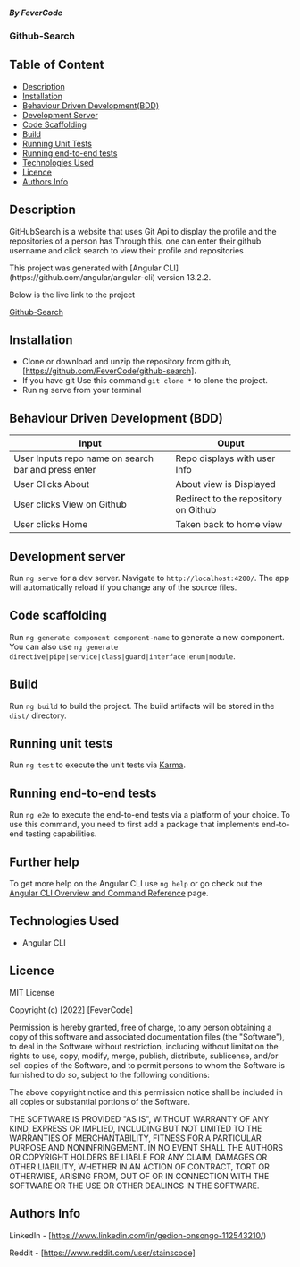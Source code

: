 ##### By FeverCode 
### Github-Search

## Table of Content

+ [Description](#description)
+ [Installation](#installation)
+ [Behaviour Driven Development(BDD)](#behaviour-driven-development-bdd)
+ [Development Server](#development-server)
+ [Code Scaffolding](#code-scaffolding)
+ [Build](#build)
+ [Running Unit Tests](#running-unit-tests)
+ [Running end-to-end tests](#running-end-to-end-tests)
+ [Technologies Used](technologies-used)
+ [Licence](#licence)
+ [Authors Info](#authors-info)


## Description
<p>GitHubSearch is a website that uses Git Api to display the profile and the repositories of a person has
Through this, one can enter their github username and click search to view their profile and repositories</p>
This project was generated with [Angular CLI](https://github.com/angular/angular-cli) version 13.2.2.

<P>Below is the live link to the project</P>

[Github-Search](https://fevercode.github.io/github-search/)

## Installation
- Clone  or download and unzip the repository from github, [https://github.com/FeverCode/github-search].
- If you have git Use this command `git clone *` to clone the project.
- Run ng serve from your terminal



## Behaviour Driven Development (BDD)

| Input                        | Ouput                                                                                            |
|--------------------------    |----------------------------------------------------------------------------------------------    |
| User Inputs repo name on search bar and press enter     | Repo displays with user Info                  |
| User Clicks About          | About view is Displayed            |
| User clicks View on Github        |  Redirect to the repository on Github      |
| User clicks Home     | Taken back to home view     |

## Development server

Run `ng serve` for a dev server. Navigate to `http://localhost:4200/`. The app will automatically reload if you change any of the source files.

## Code scaffolding

Run `ng generate component component-name` to generate a new component. You can also use `ng generate directive|pipe|service|class|guard|interface|enum|module`.

## Build

Run `ng build` to build the project. The build artifacts will be stored in the `dist/` directory.

## Running unit tests

Run `ng test` to execute the unit tests via [Karma](https://karma-runner.github.io).

## Running end-to-end tests

Run `ng e2e` to execute the end-to-end tests via a platform of your choice. To use this command, you need to first add a package that implements end-to-end testing capabilities.

## Further help

To get more help on the Angular CLI use `ng help` or go check out the [Angular CLI Overview and Command Reference](https://angular.io/cli) page.

## Technologies Used
- Angular CLI

## Licence

MIT License

Copyright (c) [2022] [FeverCode]

Permission is hereby granted, free of charge, to any person obtaining a copy
of this software and associated documentation files (the "Software"), to deal
in the Software without restriction, including without limitation the rights
to use, copy, modify, merge, publish, distribute, sublicense, and/or sell
copies of the Software, and to permit persons to whom the Software is
furnished to do so, subject to the following conditions:

The above copyright notice and this permission notice shall be included in all
copies or substantial portions of the Software.

THE SOFTWARE IS PROVIDED "AS IS", WITHOUT WARRANTY OF ANY KIND, EXPRESS OR
IMPLIED, INCLUDING BUT NOT LIMITED TO THE WARRANTIES OF MERCHANTABILITY,
FITNESS FOR A PARTICULAR PURPOSE AND NONINFRINGEMENT. IN NO EVENT SHALL THE
AUTHORS OR COPYRIGHT HOLDERS BE LIABLE FOR ANY CLAIM, DAMAGES OR OTHER
LIABILITY, WHETHER IN AN ACTION OF CONTRACT, TORT OR OTHERWISE, ARISING FROM,
OUT OF OR IN CONNECTION WITH THE SOFTWARE OR THE USE OR OTHER DEALINGS IN THE
SOFTWARE.


## Authors Info

LinkedIn - [https://www.linkedin.com/in/gedion-onsongo-112543210/)

Reddit - [https://www.reddit.com/user/stainscode]
   
